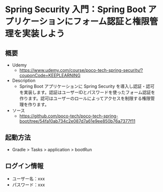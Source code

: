 # Spring Security 入門：Spring Boot アプリケーションにフォーム認証と権限管理を実装しよう

## 概要

- Udemy
    - https://www.udemy.com/course/poco-tech-spring-security/?couponCode=KEEPLEARNING
- Description
    - Spring Boot アプリケーションに Spring Security
      を導入し認証・認可を実装します。認証はユーザーIDとパスワードを使ったフォーム認証を作ります。認可はユーザーのロールによってアクセスを制限する権限管理を作ります。
- ソース
    - https://github.com/poco-tech/poco-tech-spring-boot/tree/54fa10ab734c2e087d7a61e9ee850b76a7377f11

## 起動方法

- Gradle > Tasks > application > bootRun

## ログイン情報

- ユーザー名：xxx
- パスワード：xxx

